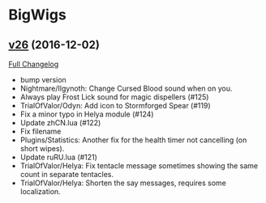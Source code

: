 # BigWigs

## [v26](https://github.com/BigWigsMods/BigWigs/tree/v26) (2016-12-02) [](#top)
[Full Changelog](https://github.com/BigWigsMods/BigWigs/compare/v25.2...v26)

- bump version  
- Nightmare/Ilgynoth: Change Cursed Blood sound when on you.  
- Always play Frost Lick sound for magic dispellers (#125)  
- TrialOfValor/Odyn: Add icon to Stormforged Spear (#119)  
- Fix a minor typo in Helya module (#124)  
- Update zhCN.lua (#122)  
- Fix filename  
- Plugins/Statistics: Another fix for the health timer not cancelling (on short wipes).  
- Update ruRU.lua (#121)  
- TrialOfValor/Helya: Fix tentacle message sometimes showing the same count in separate tentacles.  
- TrialOfValor/Helya: Shorten the say messages, requires some localization.  
